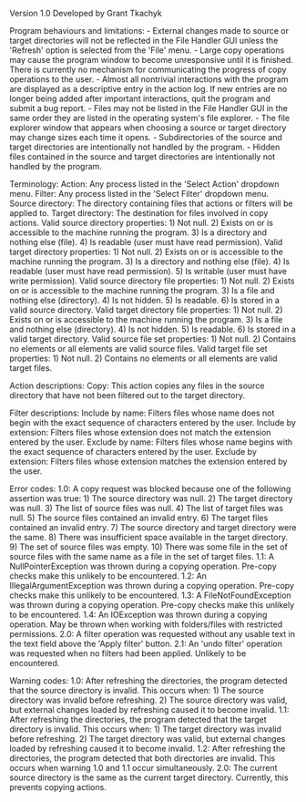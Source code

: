 Version 1.0
Developed by Grant Tkachyk

Program behaviours and limitations:
    - External changes made to source or target directories will not be reflected in the File Handler GUI unless the
      'Refresh' option is selected from the 'File' menu.
    - Large copy operations may cause the program window to become unresponsive until it is finished. There is
      currently no mechanism for communicating the progress of copy operations to the user.
    - Almost all nontrivial interactions with the program are displayed as a descriptive entry in the action log.
      If new entries are no longer being added after important interactions, quit the program and submit a bug report.
    - Files may not be listed in the File Handler GUI in the same order they are listed in the operating system's file explorer.
    - The file explorer window that appears when choosing a source or target directory may change sizes each time it opens.
    - Subdirectories of the source and target directories are intentionally not handled by the program.
    - Hidden files contained in the source and target directories are intentionally not handled by the program.

Terminology:
    Action: Any process listed in the 'Select Action' dropdown menu.
    Filter: Any process listed in the 'Select Filter' dropdown menu.
    Source directory: The directory containing files that actions or filters will be applied to.
    Target directory: The destination for files involved in copy actions.
    Valid source directory properties:
        1) Not null.
        2) Exists on or is accessible to the machine running the program.
        3) Is a directory and nothing else (file).
        4) Is readable (user must have read permission).
    Valid target directory properties:
        1) Not null.
        2) Exists on or is accessible to the machine running the program.
        3) Is a directory and nothing else (file).
        4) Is readable (user must have read permission).
        5) Is writable (user must have write permission).
    Valid source directory file properties:
        1) Not null.
        2) Exists on or is accessible to the machine running the program.
        3) Is a file and nothing else (directory).
        4) Is not hidden.
        5) Is readable.
        6) Is stored in a valid source directory.
    Valid target directory file properties:
        1) Not null.
        2) Exists on or is accessible to the machine running the program.
        3) Is a file and nothing else (directory).
        4) Is not hidden.
        5) Is readable.
        6) Is stored in a valid target directory.
    Valid source file set properties:
        1) Not null.
        2) Contains no elements or all elements are valid source files.
    Valid target file set properties:
        1) Not null.
        2) Contains no elements or all elements are valid target files.

Action descriptions:
    Copy: This action copies any files in the source directory that have not been filtered out to the target directory.

Filter descriptions:
    Include by name: Filters files whose name does not begin with the exact sequence of characters entered by the user.
    Include by extension: Filters files whose extension does not match the extension entered by the user.
    Exclude by name: Filters files whose name begins with the exact sequence of characters entered by the user.
    Exclude by extension: Filters files whose extension matches the extension entered by the user.

Error codes:
    1.0: A copy request was blocked because one of the following assertion was true:
        1) The source directory was null.
        2) The target directory was null.
        3) The list of source files was null.
        4) The list of target files was null.
        5) The source files contained an invalid entry.
        6) The target files contained an invalid entry.
        7) The source directory and target directory were the same.
        8) There was insufficient space available in the target directory.
        9) The set of source files was empty.
        10) There was some file in the set of source files with the same name as a file in the set of target files.
    1.1: A NullPointerException was thrown during a copying operation. Pre-copy checks make this unlikely to be encountered.
    1.2: An IllegalArgumentException was thrown during a copying operation. Pre-copy checks make this unlikely to be encountered.
    1.3: A FileNotFoundException was thrown during a copying operation. Pre-copy checks make this unlikely to be encountered.
    1.4: An IOException was thrown during a copying operation. May be thrown when working with folders/files with restricted permissions.
    2.0: A filter operation was requested without any usable text in the text field above the 'Apply filter' button.
    2.1: An 'undo filter' operation was requested when no filters had been applied. Unlikely to be encountered.

Warning codes:
    1.0: After refreshing the directories, the program detected that the source directory is invalid. This occurs when:
         1) The source directory was invalid before refreshing.
         2) The source directory was valid, but external changes loaded by refreshing caused it to become invalid.
    1.1: After refreshing the directories, the program detected that the target directory is invalid. This occurs when:
         1) The target directory was invalid before refreshing.
         2) The target directory was valid, but external changes loaded by refreshing caused it to become invalid.
    1.2: After refreshing the directories, the program detected that both directories are invalid. This occurs when
         warning 1.0 and 1.1 occur simultaneously.
    2.0: The current source directory is the same as the current target directory. Currently, this prevents copying actions.


